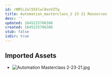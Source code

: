 ```yaml
---
id: rNMlL2al55Xlwl8xnVZTq
title: Automation_masterclass_2 23 21 Resources
desc: ''
updated: 1645225706386
created: 1645225706386
stub: false
isDir: true
---
```

## Imported Assets
- ![Automation Masterclass 2-23-21.jpg](/assets/automation-masterclass-2-23-21.jpg)
